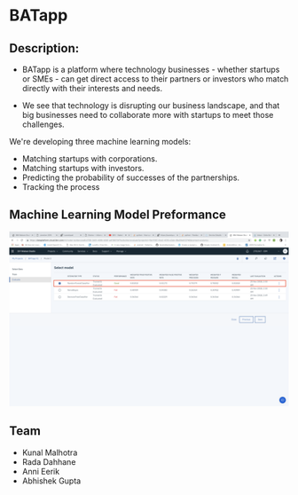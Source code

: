 # BATapp

## Description:

- BATapp is a platform  where  technology businesses -  whether startups or SMEs - can get direct access to their partners or investors who  match directly with their interests and needs.

- We see that technology is disrupting our business landscape, and that big businesses need to collaborate more with startups to meet those challenges.

We're developing three machine learning models:

- Matching startups with corporations.
- Matching startups with investors.
- Predicting the probability of successes of the partnerships.
- Tracking the process

## Machine Learning Model Preformance
![alt text](screenshot.png)

## Team

- Kunal Malhotra
- Rada Dahhane
- Anni Eerik
- Abhishek Gupta